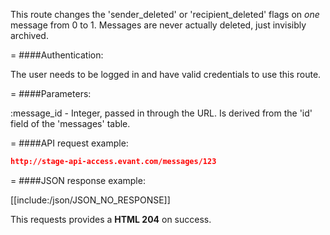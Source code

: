 <!-- --- title: DELETE /messages/:id -->

This route changes the 'sender_deleted' or 'recipient_deleted' flags on *one* message from 0 to 1. Messages are never actually deleted, just invisibly archived.

=
####Authentication:

The user needs to be logged in and have valid credentials to use this route.

=
####Parameters:

:message_id - Integer, passed in through the URL. Is derived from the 'id' field of the 'messages' table.

=
####API request example:
```json
http://stage-api-access.evant.com/messages/123
```

=
####JSON response example:

[[include:/json/JSON_NO_RESPONSE]]

This requests provides a <strong>HTML 204</strong> on success.